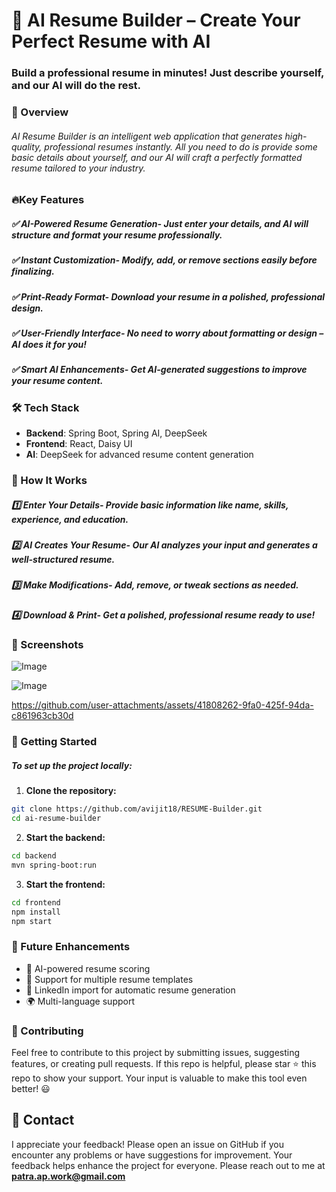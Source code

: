 # 🚀 AI Resume Builder – Create Your Perfect Resume with AI

### Build a professional resume in minutes! Just describe yourself, and our AI will do the rest.

### 📝 Overview
###### AI Resume Builder is an intelligent web application that generates high-quality, professional resumes instantly. All you need to do is provide some basic details about yourself, and our AI will craft a perfectly formatted resume tailored to your industry.

### 🔥Key Features
##### ✅ **AI-Powered Resume Generation**- Just enter your details, and AI will structure and format your resume professionally.

##### ✅ **Instant Customization**- Modify, add, or remove sections easily before finalizing.

##### ✅ **Print-Ready Format**- Download your resume in a polished, professional design.

##### ✅ **User-Friendly Interface**- No need to worry about formatting or design – AI does it for you!

##### ✅ **Smart AI Enhancements**- Get AI-generated suggestions to improve your resume content.


### 🛠️ Tech Stack
- **Backend**: Spring Boot, Spring AI, DeepSeek
- **Frontend**: React, Daisy UI
- **AI**: DeepSeek for advanced resume content generation

### 🎯 How It Works
##### 1️⃣ **Enter Your Details**- Provide basic information like name, skills, experience, and education.

##### 2️⃣ **AI Creates Your Resume**- Our AI analyzes your input and generates a well-structured resume.

##### 3️⃣ **Make Modifications**- Add, remove, or tweak sections as needed.

##### 4️⃣ **Download & Print**- Get a polished, professional resume ready to use!


### 📸 Screenshots

![Image](https://github.com/user-attachments/assets/2cbc4e65-d296-41ce-8472-5cfd862fe157)

![Image](https://github.com/user-attachments/assets/691c5bb3-df94-46ac-b81e-09fa62620649)

https://github.com/user-attachments/assets/41808262-9fa0-425f-94da-c861963cb30d



### 🚀 Getting Started
##### To set up the project locally:

1. **Clone the repository:**

```bash
git clone https://github.com/avijit18/RESUME-Builder.git
cd ai-resume-builder

```

2. **Start the backend:**

```bash
cd backend
mvn spring-boot:run

```

3. **Start the frontend:**

```bash
cd frontend
npm install  
npm start  
```

### 🎯 Future Enhancements

+ 🌟 AI-powered resume scoring
+ 📑 Support for multiple resume templates
+ 🔗 LinkedIn import for automatic resume generation
+ 🌍 Multi-language support

### 🤝 Contributing
Feel free to contribute to this project by submitting issues, suggesting features, or creating pull requests. If this repo is helpful, please star ⭐ this repo to show your support. Your input is valuable to make this tool even better! 😃

## 📩 Contact
I appreciate your feedback! Please open an issue on GitHub if you encounter any problems or have suggestions for improvement. Your feedback helps enhance the project for everyone.
Please reach out to me at **patra.ap.work@gmail.com**

